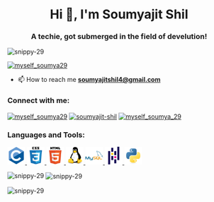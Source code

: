 <h1 align="center">Hi 👋, I'm Soumyajit Shil</h1>
<h3 align="center">A techie, got submerged in the field of develution!</h3>

<p align="left"> <img src="https://komarev.com/ghpvc/?username=snippy-29&label=Profile%20views&color=0e75b6&style=flat" alt="snippy-29" /> </p>

<p align="left"> <a href="https://twitter.com/myself_soumya29" target="blank"><img src="https://img.shields.io/twitter/follow/myself_soumya29?logo=twitter&style=for-the-badge" alt="myself_soumya29" /></a> </p>

- 📫 How to reach me **soumyajitshil4@gmail.com**

<h3 align="left">Connect with me:</h3>
<p align="left">
<a href="https://twitter.com/myself_soumya29" target="blank"><img align="center" src="https://raw.githubusercontent.com/rahuldkjain/github-profile-readme-generator/master/src/images/icons/Social/twitter.svg" alt="myself_soumya29" height="30" width="40" /></a>
<a href="https://linkedin.com/in/soumyajit-shil" target="blank"><img align="center" src="https://raw.githubusercontent.com/rahuldkjain/github-profile-readme-generator/master/src/images/icons/Social/linked-in-alt.svg" alt="soumyajit-shil" height="30" width="40" /></a>
<a href="https://instagram.com/myself_soumya_29" target="blank"><img align="center" src="https://raw.githubusercontent.com/rahuldkjain/github-profile-readme-generator/master/src/images/icons/Social/instagram.svg" alt="myself_soumya_29" height="30" width="40" /></a>
</p>

<h3 align="left">Languages and Tools:</h3>
<p align="left"> <a href="https://www.cprogramming.com/" target="_blank" rel="noreferrer"> <img src="https://raw.githubusercontent.com/devicons/devicon/master/icons/c/c-original.svg" alt="c" width="40" height="40"/> </a> <a href="https://www.w3schools.com/css/" target="_blank" rel="noreferrer"> <img src="https://raw.githubusercontent.com/devicons/devicon/master/icons/css3/css3-original-wordmark.svg" alt="css3" width="40" height="40"/> </a> <a href="https://www.w3.org/html/" target="_blank" rel="noreferrer"> <img src="https://raw.githubusercontent.com/devicons/devicon/master/icons/html5/html5-original-wordmark.svg" alt="html5" width="40" height="40"/> </a> <a href="https://www.linux.org/" target="_blank" rel="noreferrer"> <img src="https://raw.githubusercontent.com/devicons/devicon/master/icons/linux/linux-original.svg" alt="linux" width="40" height="40"/> </a> <a href="https://www.mysql.com/" target="_blank" rel="noreferrer"> <img src="https://raw.githubusercontent.com/devicons/devicon/master/icons/mysql/mysql-original-wordmark.svg" alt="mysql" width="40" height="40"/> </a> <a href="https://pandas.pydata.org/" target="_blank" rel="noreferrer"> <img src="https://raw.githubusercontent.com/devicons/devicon/2ae2a900d2f041da66e950e4d48052658d850630/icons/pandas/pandas-original.svg" alt="pandas" width="40" height="40"/> </a> <a href="https://www.python.org" target="_blank" rel="noreferrer"> <img src="https://raw.githubusercontent.com/devicons/devicon/master/icons/python/python-original.svg" alt="python" width="40" height="40"/> </a> </p>

<p><img align="left" src="https://github-readme-stats.vercel.app/api/top-langs?username=snippy-29&show_icons=true&locale=en&layout=compact" alt="snippy-29" /></p>

<p>&nbsp;<img align="center" src="https://github-readme-stats.vercel.app/api?username=snippy-29&show_icons=true&locale=en" alt="snippy-29" /></p>

<p><img align="center" src="https://github-readme-streak-stats.herokuapp.com/?user=snippy-29&" alt="snippy-29" /></p>
